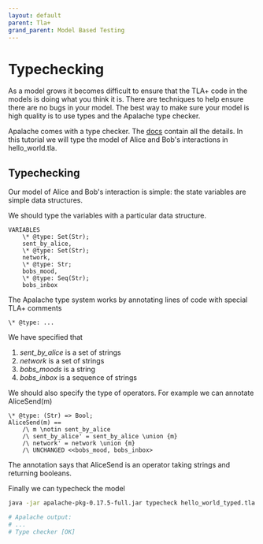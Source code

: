 ```yaml
---
layout: default
parent: Tla+
grand_parent: Model Based Testing
---
```

# Typechecking

As a model grows it becomes difficult to ensure that the TLA+ code in the models is doing what you think it is. There are techniques to help ensure there are no bugs in your model. The best way to make sure your model is high quality is to use types and the Apalache type checker.

Apalache comes with a type checker. The [docs](https://apalache.informal.systems/docs/HOWTOs/howto-write-type-annotations.html) contain all the details. In this tutorial we will type the model of Alice and Bob's interactions in hello_world.tla.

## Typechecking

Our model of Alice and Bob's interaction is simple: the state variables are simple data structures.

We should type the variables with a particular data structure.

```tla
VARIABLES
    \* @type: Set(Str);
    sent_by_alice,
    \* @type: Set(Str);
    network,
    \* @type: Str;
    bobs_mood,
    \* @type: Seq(Str);
    bobs_inbox
```

The Apalache type system works by annotating lines of code with special TLA+ comments

```
\* @type: ...
```

We have specified that 

1. _sent_by_alice_ is a set of strings
2. _network_ is a set of strings
3. _bobs_moods_ is a string
4. _bobs_inbox_ is a sequence of strings

We should also specify the type of operators. For example we can annotate AliceSend(m)

```tla
\* @type: (Str) => Bool;
AliceSend(m) == 
    /\ m \notin sent_by_alice
    /\ sent_by_alice' = sent_by_alice \union {m}
    /\ network' = network \union {m}
    /\ UNCHANGED <<bobs_mood, bobs_inbox>
```

The annotation says that AliceSend is an operator taking strings and returning booleans.

Finally we can typecheck the model

```bash
java -jar apalache-pkg-0.17.5-full.jar typecheck hello_world_typed.tla

# Apalache output:
# ...
# Type checker [OK]
```
